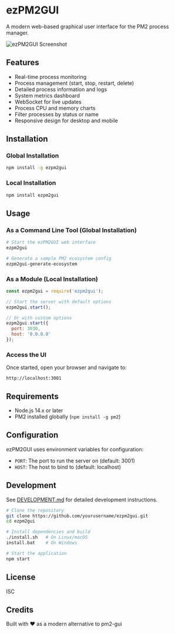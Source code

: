 # ezPM2GUI

A modern web-based graphical user interface for the PM2 process manager.

![ezPM2GUI Screenshot](https://via.placeholder.com/800x450.png?text=ezPM2GUI+Screenshot)

## Features

- Real-time process monitoring
- Process management (start, stop, restart, delete)
- Detailed process information and logs
- System metrics dashboard
- WebSocket for live updates
- Process CPU and memory charts
- Filter processes by status or name
- Responsive design for desktop and mobile

## Installation

### Global Installation

```bash
npm install -g ezpm2gui
```

### Local Installation

```bash
npm install ezpm2gui
```

## Usage

### As a Command Line Tool (Global Installation)

```bash
# Start the ezPM2GUI web interface
ezpm2gui

# Generate a sample PM2 ecosystem config
ezpm2gui-generate-ecosystem
```

### As a Module (Local Installation)

```javascript
const ezpm2gui = require('ezpm2gui');

// Start the server with default options
ezpm2gui.start();

// Or with custom options
ezpm2gui.start({
  port: 3030,
  host: '0.0.0.0'
});
```

### Access the UI

Once started, open your browser and navigate to:

```
http://localhost:3001
```

## Requirements

- Node.js 14.x or later
- PM2 installed globally (`npm install -g pm2`)

## Configuration

ezPM2GUI uses environment variables for configuration:

- `PORT`: The port to run the server on (default: 3001)
- `HOST`: The host to bind to (default: localhost)

## Development

See [DEVELOPMENT.md](DEVELOPMENT.md) for detailed development instructions.

```bash
# Clone the repository
git clone https://github.com/yourusername/ezpm2gui.git
cd ezpm2gui

# Install dependencies and build
./install.sh   # On Linux/macOS
install.bat    # On Windows

# Start the application
npm start
```

## License

ISC

## Credits

Built with ❤️ as a modern alternative to pm2-gui
